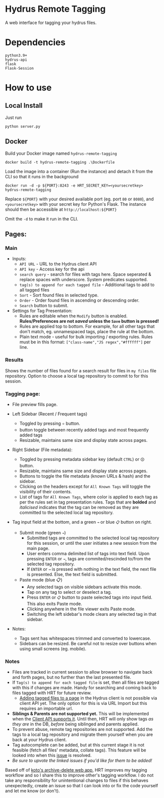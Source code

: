 # Hydrus Remote Tagging
A web interface for tagging your hydrus files.

# Dependencies  
```
python3.9+
hydrus-api  
flask
Flask-Session
```

# How to use
## Local Install
Just run 
```
python server.py
```  

## Docker

Build your Docker image named `hydrus-remote-tagging`
```
docker build -t hydrus-remote-tagging .\Dockerfile
```

Load the image into a container (Run the instance) and detach it from the CLI so that it runs in the background
```
docker run -d -p ${PORT}:8243 -e HRT_SECRET_KEY=<yoursecretkey> hydrus-remote-tagging
```

Replace `${PORT}` with your desired available port (eg. port `80` or `8080`), and `<yoursecretkey>` with your secret key for Python's Flask.
The instance should then be accessible at `http://localhost:${PORT}`

Omit the `-d` to make it run in the CLI.

## Pages:
### Main
* Inputs:
  * `API URL` - URL to the Hydrus client API
  * `API key` - Access key for the api
  * `search query` - search for files with tags here. Space seperated & replace spaces with underscore. System predicates supported.
  * `tag(s) to append for each tagged file` - Additional tags to add to all tagged files
  * `Sort` - Sort found files in selected type.
  * `Order` - Order found files in ascending or descending order.
  * `Search` button to submit.
* Settings for Tag Presentation:
  * Rules are editable when the `Modify` button is enabled. **Rules/Preferences are not _saved_ unless the `Save` button is pressed!**
  * Rules are applied top to bottom. For example, for all other tags that don't match, eg. unnamespaced tags, place the rule at the bottom.
  * Plain text mode - useful for bulk importing / exporting rules. Rules must be in this format: `["class-name","JS regex","#ffffff"]` per line.
### Results
Shows the number of files found for a search result for files in `my files` file repository. Option to choose a local tag repository to commit to for this session.
### Tagging page:
* File preview fills page.
* Left Sidebar (Recent / Frequent tags)
  * Toggled by pressing `⭐` button.
  * button toggle between recently added tags and most frequently added tags
  * Resizable, maintains same size and display state across pages.

* Right Sidebar (File metadata):
  * Toggled by pressing metadata sidebar key (default `CTRL`) or `🛈` button.
  * Resizable, maintains same size and display state across pages.
  * Buttons to toggle the file metadata (known URLs & hash) and the sidebar.
  * Clicking on the headers except for `All Known Tags` will toggle the visibility of their contents.
  * List of tags for `All Known Tags`, where color is applied to each tag as per the rules set in tag presentation rules. Tags that are **bolded** and *italicised* indicates that the tag can be removed as they are committed to the selected local tag repository.
* Tag input field at the bottom, and a green `→` or blue `📋` button on right.
  * Submit mode (green `→`)
    * Submitted tags are committed to the selected local tag repository for this session, or until the user initiates a new session from the main page.
    * User enters comma delimited list of tags into text field. Upon pressing `ENTER` or `→`, tags are commited/rescinded to/from the selected tag repository.
    * If `ENTER` or `→` is pressed with nothing in the text field, the next file is presented. Else, the text field is submitted.
  * Paste mode (blue 📋)
    * Any selected tags on visible sidebars activate this mode.
    * Tap on any tag to select or deselect a tag.
    * Press `ENTER` or `📋` button to paste selected tags into input field. This also exits Paste mode.
    * Clicking anywhere in the file viewer exits Paste mode.
    * Switching the left sidebar's mode clears any selected tag in that sidebar.
* Notes:
  * Tags sent has whitespaces trimmed and converted to lowercase.
  * Sidebars can be resized. Be careful not to resize over buttons when using small screens (eg. mobile).

### Notes
* Files are tracked in current session to allow browser to navigate back and forth pages, but no further than the last presented file.
* If `Tag(s) to append for each tagged file` is set, then all files are tagged with this if changes are made. Handy for searching and coming back to files tagged with HRT for future review.
  * [Adding tagged files to a page](https://github.com/hydrusnetwork/hydrus/issues/350) in the Hydrus client is not possible via client API yet. The only option for this is via URL Import but this requires an importable url.
* **Siblings & Parents are not supported yet.** This will be implemented when the [Client API supports it](https://github.com/hydrusnetwork/hydrus/issues/921). Until then, HRT will only show tags _as they are_ in the DB, _before_  being siblinged and parents applied.
* To prevent abuse, remote tag repositories are not supported. Add the tags to a local tag repository and migrate them yourself when you are back at your Hydrus client.
* Tag autocomplete can be added, but at this current stage it is not feasible (fetch all files' metadata, collate tags). This feature will be looked into when this [issue](https://github.com/hydrusnetwork/hydrus/issues/958) is resolved.
* *Be sure to upvote the linked issues if you'd like for them to be added!*

Based off of [koto's archive-delete web app](https://gitgud.io/koto/hydrus-archive-delete), HRT improves my tagging workflow and so I share this to improve other's tagging workflow.
I do not take any responsibility for unintentional changes to files if this behaves unexpectedly, create an issue so that I can look into or fix the code yourself and let me know (or don't).

